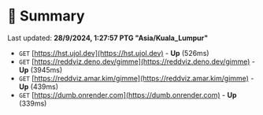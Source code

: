 # 📖 Summary
Last updated: **28/9/2024, 1:27:57 PTG "Asia/Kuala_Lumpur"**

- `GET` [https://hst.ujol.dev](https://hst.ujol.dev) - **Up** (526ms)
- `GET` [https://reddviz.deno.dev/gimme](https://reddviz.deno.dev/gimme) - **Up** (3945ms)
- `GET` [https://reddviz.amar.kim/gimme](https://reddviz.amar.kim/gimme) - **Up** (439ms)
- `GET` [https://dumb.onrender.com](https://dumb.onrender.com) - **Up** (339ms)
